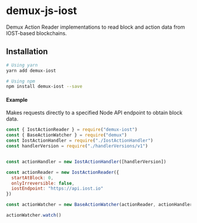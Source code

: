 # demux-js-iost

Demux Action Reader implementations to read block and action data from IOST-based blockchains. 

## Installation


```bash
# Using yarn
yarn add demux-iost

# Using npm
npm install demux-iost --save
```

#### Example

Makes requests directly to a specified Node API endpoint to obtain block data.

```javascript
const { IostActionReader } = require("demux-iost")
const { BaseActionWatcher } = require("demux")
const IostActionHandler = require("./IostActionHandler")
const handlerVersion = require("./handlerVersions/v1")


const actionHandler = new IostActionHandler([handlerVersion])

const actionReader = new IostActionReader({
  startAtBlock: 0,
  onlyIrreversible: false,
  iostEndpoint: "https://api.iost.io"
})

const actionWatcher = new BaseActionWatcher(actionReader, actionHandler, 0)

actionWatcher.watch()

```
